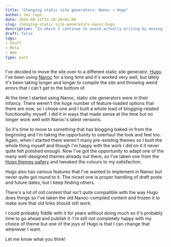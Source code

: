 ```yaml
---
title: "Changing static site generators: Nanoc → Hugo"
author: Jez Cope
date: 2016-08-12T13:18:28+01:00
slug: changing-static-site-generators-nanoc-hugo
description: "In which I continue to avoid actually writing by moving to a new static site generator"
draft: false
tags:
- Stuff
- Meta
- Web
type: post
---
```


I've decided to move the site over to a different static site generator,
[Hugo](http://gohugo.io/).
I've been using [Nanoc](http://nanoc.ws) for a long time and it's worked very well,
but lately it's been taking longer and longer to compile the site
and throwing weird errors that I can't get to the bottom of.

At the time I started using Nanoc, static site generators were in their infancy.
There weren't the huge number of feature-loaded options that there are now,
so I chose one and I built a whole load of blogging-related functionality myself.
I did it in ways that made sense at the time
but no longer work well with Nanoc's latest versions.

So it's time to move to something that has blogging baked-in from the beginning
and I'm taking the opportunity to overhaul the look and feel too.
Again, when I started there weren't many pre-existing themes
so I built the whole thing myself
and though I'm happy with the work I did on it
it never quite felt polished enough.
Now I've got the opportunity
to adapt one of the many well-designed themes already out there,
so I've taken one from the [Hugo themes gallery](http://themes.gohugo.io)
and tweaked the colours to my satisfaction.

Hugo also has various features that I've wanted to implement in Nanoc
but never quite got round to it.
The nicest one is proper handling of draft posts and future dates,
but I keep finding others.

There's a lot of old content that isn't *quite* compatible with the way Hugo does things
so I've taken the old Nanoc-compiled content and frozen it
to make sure that old links should still work.

I could probably fiddle with it for years without doing much
so it's probably time to go ahead and publish it.
I'm still not completely happy with my choice of theme
but one of the joys of Hugo is that I can change that whenever I want.

Let me know what you think!
